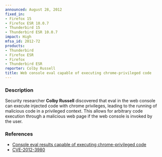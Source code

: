 ```yaml
---
announced: August 28, 2012
fixed_in:
- Firefox 15
- Firefox ESR 10.0.7
- Thunderbird 15
- Thunderbird ESR 10.0.7
impact: High
mfsa_id: 2012-72
products:
- Thunderbird
- Firefox ESR
- Firefox
- Thunderbird ESR
reporter: Colby Russell
title: Web console eval capable of executing chrome-privileged code
---
```


<h3>Description</h3>

<p>Security researcher <strong>Colby Russell</strong> discovered that eval in
the web console can execute injected code with chrome privileges, leading to the
running of malicious code in a privileged context. This allows for arbitrary
code execution through a malicious web page if the web console is invoked by the
user.
</p>


<h3>References</h3>

<ul>
  <li><a href="https://bugzilla.mozilla.org/show_bug.cgi?id=771859">
      Console eval results capable of executing chrome-privileged code</a></li>
  <li><a href="http://cve.mitre.org/cgi-bin/cvename.cgi?name=CVE-2012-3980" class="ex-ref">CVE-2012-3980</a></li>
</ul>



